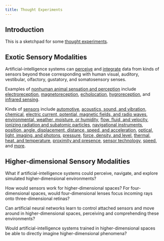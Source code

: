 ```yaml
---
title: Thought Experiments
---
```


## Introduction

This is a sketchpad for some [thought experiments](https://en.wikipedia.org/wiki/Thought_experiment).

## Exotic Sensory Modalities

Artificial-intelligence systems can [perceive](https://en.wikipedia.org/wiki/Machine_perception) and [integrate](https://en.wikipedia.org/wiki/Multisensory_integration) data from kinds of sensors beyond those corresponding with human visual, auditory, vestibular, olfactory, gustatory, and somatosensory senses.

Examples of [nonhuman animal sensation and perception](https://en.wikipedia.org/wiki/Sense#Nonhuman_animal_sensation_and_perception) include [electroreception](https://en.wikipedia.org/wiki/Electroreception), [magnetoreception](https://en.wikipedia.org/wiki/Magnetoreception), [echolocation](https://en.wikipedia.org/wiki/Animal_echolocation), [hygroreception](https://en.wikipedia.org/wiki/Hygroreception), and [infrared sensing](https://en.wikipedia.org/wiki/Infrared_sensing_in_snakes).

Kinds of [sensors](https://en.wikipedia.org/wiki/Sensor) include [automotive](https://en.wikipedia.org/wiki/List_of_sensors#Automotive), [acoustics, sound, and vibration](https://en.wikipedia.org/wiki/List_of_sensors#Acoustic,_sound,_vibration), [chemical](https://en.wikipedia.org/wiki/List_of_sensors#Chemical), [electric current, potential, magnetic fields, and radio waves](https://en.wikipedia.org/wiki/List_of_sensors#Electric_current,_electric_potential,_magnetic,_radio), [environmental, weather, moisture, or humidity](https://en.wikipedia.org/wiki/List_of_sensors#Environment,_weather,_moisture,_humidity), [flow, fluid, and velocity](https://en.wikipedia.org/wiki/List_of_sensors#Flow,_fluid_velocity), [ionizing radiation and subatomic particles](https://en.wikipedia.org/wiki/List_of_sensors#Ionizing_radiation,_subatomic_particles), [navigational instruments](https://en.wikipedia.org/wiki/List_of_sensors#Navigation_instruments), [position, angle, displacement, distance, speed, and acceleration](https://en.wikipedia.org/wiki/List_of_sensors#Position,_angle,_displacement,_distance,_speed,_acceleration), [optical, light, imaging, and photons](https://en.wikipedia.org/wiki/List_of_sensors#Optical,_light,_imaging,_photon), [pressure](https://en.wikipedia.org/wiki/List_of_sensors#Pressure), [force, density, and level](https://en.wikipedia.org/wiki/List_of_sensors#Force,_density,_level), [thermal, heat, and temperature](https://en.wikipedia.org/wiki/List_of_sensors#Thermal,_heat,_temperature), [proximity and presence](https://en.wikipedia.org/wiki/List_of_sensors#Proximity,_presence), [sensor technology](https://en.wikipedia.org/wiki/List_of_sensors#Sensor_technology), [speed](https://en.wikipedia.org/wiki/List_of_sensors#Speed_sensor), and [more](https://en.wikipedia.org/wiki/List_of_sensors#Others).

## Higher-dimensional Sensory Modalities

What if artificial-intelligence systems could perceive, navigate, and explore simulated higher-dimensional environments?

How would sensors work for higher-dimensional spaces? For four-dimensional spaces, would four-dimensional lenses focus incoming rays onto three-dimensional retinas?

Can artificial neural networks learn to control attached sensors and move around in higher-dimensional spaces, perceiving and comprehending these environments?

Would artificial-intelligence systems trained in higher-dimensional spaces be able to directly imagine higher-dimensional phenomena?

